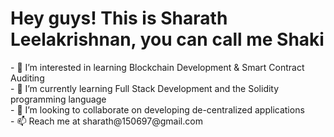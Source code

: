 <h1> Hey guys! This is Sharath Leelakrishnan, you can call me Shaki </h1>
- 👀 I’m interested in learning Blockchain Development & Smart Contract Auditing <br>
- 🌱 I’m currently learning Full Stack Development and the Solidity programming language <br>
- 💞️ I’m looking to collaborate on developing de-centralized applications <br>
- 📫 Reach me at sharath@150697@gmail.com <br>

<!---
shaki1506/shaki1506 is a ✨ special ✨ repository because its `README.md` (this file) appears on your GitHub profile.
You can click the Preview link to take a look at your changes.
--->
